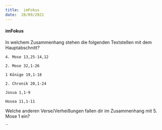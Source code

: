 ```yaml
---
title:  imFokus
date:  28/09/2021
---
```


#### imFokus

In welchem Zusammenhang stehen die folgenden Textstellen mit dem Hauptabschnitt?

`4. Mose 13,25-14,12`

`2. Mose 32,1-26`

`1 Könige 19,1-18`

`2. Chronik 20,1-24`

`Josua 1,1-9`

`Hosea 11,1-11`

Welche anderen Verse/Verheißungen fallen dir im Zusammenhang mit 5. Mose 1 ein?

``
